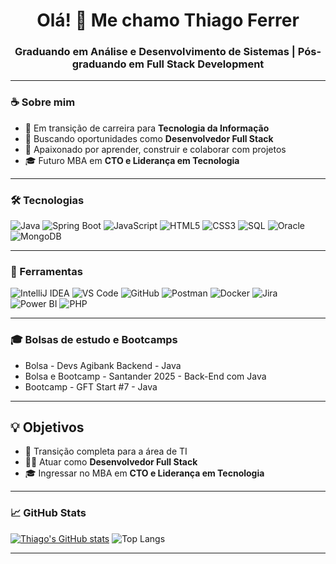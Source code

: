 <h1 align="center">Olá! 👋 Me chamo Thiago Ferrer</h1>
<h3 align="center">Graduando em Análise e Desenvolvimento de Sistemas | Pós-graduando em Full Stack Development</h3>

---

### ☕ Sobre mim

- 🎯 Em transição de carreira para **Tecnologia da Informação**  
- 💼 Buscando oportunidades como **Desenvolvedor Full Stack**  
- 🚀 Apaixonado por aprender, construir e colaborar com projetos  
- 🎓 Futuro MBA em **CTO e Liderança em Tecnologia**

---

### 🛠 Tecnologias

![Java](https://img.shields.io/badge/Java-ED8B00?style=for-the-badge&logo=java&logoColor=white)
![Spring Boot](https://img.shields.io/badge/Spring%20Boot-6DB33F?style=for-the-badge&logo=spring-boot&logoColor=white)
![JavaScript](https://img.shields.io/badge/JavaScript-F7DF1E?style=for-the-badge&logo=javascript&logoColor=black)
![HTML5](https://img.shields.io/badge/HTML5-E34F26?style=for-the-badge&logo=html5&logoColor=white)
![CSS3](https://img.shields.io/badge/CSS3-1572B6?style=for-the-badge&logo=css3&logoColor=white)
![SQL](https://img.shields.io/badge/SQL-4479A1?style=for-the-badge&logo=mysql&logoColor=white)
![Oracle](https://img.shields.io/badge/Oracle-F80000?style=for-the-badge&logo=oracle&logoColor=white)
![MongoDB](https://img.shields.io/badge/MongoDB-4EA94B?style=for-the-badge&logo=mongodb&logoColor=white)

---

### 🔧 Ferramentas

![IntelliJ IDEA](https://img.shields.io/badge/IntelliJ%20IDEA-000000?style=for-the-badge&logo=intellij-idea&logoColor=white)
![VS Code](https://img.shields.io/badge/VS%20Code-007ACC?style=for-the-badge&logo=visual-studio-code&logoColor=white)
![GitHub](https://img.shields.io/badge/GitHub-181717?style=for-the-badge&logo=github&logoColor=white)
![Postman](https://img.shields.io/badge/Postman-FF6C37?style=for-the-badge&logo=postman&logoColor=white)
![Docker](https://img.shields.io/badge/Docker-2496ED?style=for-the-badge&logo=docker&logoColor=white)
![Jira](https://img.shields.io/badge/Jira-0052CC?style=for-the-badge&logo=jira&logoColor=white)
![Power BI](https://img.shields.io/badge/Power%20BI-F2C811?style=for-the-badge&logo=powerbi&logoColor=black)
![PHP](https://img.shields.io/badge/PHP-777BB4?style=for-the-badge&logo=php&logoColor=white)

---

### 🎓 Bolsas de estudo e Bootcamps

-  Bolsa - Devs Agibank Backend - Java  
-  Bolsa e Bootcamp - Santander 2025 - Back-End com Java  
-  Bootcamp - GFT Start #7 - Java  

---

## 💡 Objetivos

- 🔄 Transição completa para a área de TI  
- 👨‍💻 Atuar como **Desenvolvedor Full Stack**  
- 🎓 Ingressar no MBA em **CTO e Liderança em Tecnologia**

---

### 📈 GitHub Stats

[![Thiago's GitHub stats](https://github-readme-stats.vercel.app/api?username=thiagoferrer)](https://github.com/thiagoferrer/github-readme-stats)
![Top Langs](https://github-readme-stats.vercel.app/api/top-langs/?username=thiagoferrer&layout=compact&theme=radical)

---

